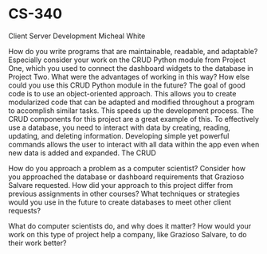 # CS-340
Client Server Development
Micheal White


How do you write programs that are maintainable, readable, and adaptable? Especially consider your work on the CRUD Python module from Project One, which you used to connect the dashboard widgets to the database in Project Two. What were the advantages of working in this way? How else could you use this CRUD Python module in the future?
The goal of good code is to use an object-oriented approach. This allows you to create modularized code that can be adapted and modified throughout a program to accomplish similar tasks. This speeds up the development process. The CRUD components for this project are a great example of this. To effectively use a database, you need to interact with data by creating, reading, updating, and deleting information. Developing simple yet powerful commands allows the user to interact with all data within the app even when new data is added and expanded. The CRUD

How do you approach a problem as a computer scientist? Consider how you approached the database or dashboard requirements that Grazioso Salvare requested. How did your approach to this project differ from previous assignments in other courses? What techniques or strategies would you use in the future to create databases to meet other client requests?

What do computer scientists do, and why does it matter? How would your work on this type of project help a company, like Grazioso Salvare, to do their work better?
